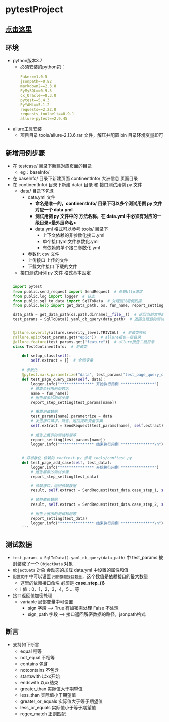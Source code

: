 # pytestProject

## [点击这里](https://www.cnblogs.com/changqing8023/p/15608857.html)


## 环境

* python版本3.7
    * 必须安装的python包：
        ```yaml
        Faker==1.0.5
        jsonpath==0.82
        markdown2==2.3.8
        PyMySQL==0.9.3
        cx_Oracle==8.3.0
        pytest==5.4.3
        PyYAML==5.1.2
        requests==2.22.0
        requests_toolbelt==0.9.1
        allure-pytest==2.9.45
        ```
* allure工具安装
    * 项目目录 tools/allure-2.13.6.rar 文件，解压并配置 bin 目录环境变量即可

## 新增用例步骤

* 在 testcase/ 目录下新建对应页面的目录
    * eg：baseInfo/
* 在 baseInfo/ 目录下新建页面 continentInfo/ 大洲信息 页面目录
* 在 continentInfo/ 目录下新建 data/ 目录 和 接口测试用例 py 文件
    * data/ 目录下包含
        * data.yml 文件
            * **命名是唯一的，continentInfo/ 目录下可以多个测试用例 py 文件对应一个 data.yml**
            * **测试用例 py 文件中的 方法名称，在 data.yml 中必须有对应的一级目录<最外层命名>**
            * data.yml 格式可以参考 tools/ 目录下
                * 上下文依赖的非参数化接口.yml
                * 单个接口yml文件参数化.yml
                * 有依赖的单个接口参数化.yml
        * 参数化 csv 文件
        * 上传接口 上传的文件
        * 下载文件接口 下载的文件
    * 接口测试用例 py 文件 格式基本固定
    ```python
    
    import pytest
    from public.send_request import SendRequest  # 处理http请求
    from public.log import logger  # 日志
    from public.sql_to_data import SqlToData  # 处理测试用例数据
    from public.help import get_data_path, os, fun_name, report_setting, report_step_setting, allure
    
    data_path = get_data_path(os.path.dirname(__file__))  # 返回当前文件的绝对路径
    test_params = SqlToData().yaml_db_query(data_path)  # 返回处理后的测试数据
    
    
    @allure.severity(allure.severity_level.TRIVIAL)  # 测试类等级
    @allure.epic(test_params.get("epic"))  # allure报告一级目录
    @allure.feature(test_params.get("feature"))  # allure报告二级目录
    class TestContinentInfo:  # 测试类
    
        def setup_class(self):
            self.extract = {}  # 全局变量
        
        # 参数化
        @pytest.mark.parametrize("data", test_params["test_page_query_case"].parametrize)  # pytest参数化装饰器
        def test_page_query_case(self, data):
            logger.info("*************** 开始执行用例 ***************")
            # 获取执行用例函数名
            name = fun_name()
            # 报告展示的测试步骤
            report_step_setting(test_params[name])
    
            # 重置测试数据
            test_params[name].parametrize = data
            # 发送接口请求，断言，返回提取变量字典
            self.extract = SendRequest(test_params[name], self.extract).send_request()
    
            # 报告上展示的测试标题等
            report_setting(test_params[name])
            logger.info("*************** 结束执行用例 ***************\n")

        
        # 非参数化 依赖的 conftest.py 参考 tools/conftest.py
        def test_page_add_case(self, test_data):
            logger.info("*************** 开始执行用例 ***************")
            # 报告展示的测试步骤
            report_step_setting(test_data)
    
            # 依赖接口，返回依赖数据
            result, self.extract = SendRequest(test_data.case_step_1, self.extract).send_request()
            
            # 替换依赖数据
            result, self.extract = SendRequest(test_data.case_step_2, self.extract).send_request()
    
            # 报告上展示的测试标题等
            report_setting(test_data)
            logger.info("*************** 结束执行用例 ***************\n")
        ```

## 测试数据

* `test_params = SqlToData().yaml_db_query(data_path)` 中 test_params 被封装成了一个 `ObjectData` 对象
* `ObjectData` 对象 会动态的加载 data.yml 中设置的属性和值
* `配置文件` 中可以设置 `用例依赖接口数量`，这个数值是依赖接口的最大数量
    * 这里的依赖接口命名 必须是 **case_step_{i}** 
    * i 值：0，1，2，3，4，5 ... 等
* 接口返回值加密处理
    * variable 局部变量中可设置 
        * sign 字段 --> True 有加密需处理 False 不处理
        * sign_path 字段 --> 接口返回解密数据的路径，jsonpath格式

## 断言

* 支持如下断言
    * equal 相等
    * not_equal 不相等
    * contains 包含
    * notcontains 不包含
    * startswith 以xx开始
    * endswith 以xx结束
    * greater_than 实际值大于期望值
    * less_than 实际值小于期望值
    * greater_or_equals 实际值大于等于期望值
    * less_or_equals 实际值小于等于期望值
    * regex_match 正则匹配
